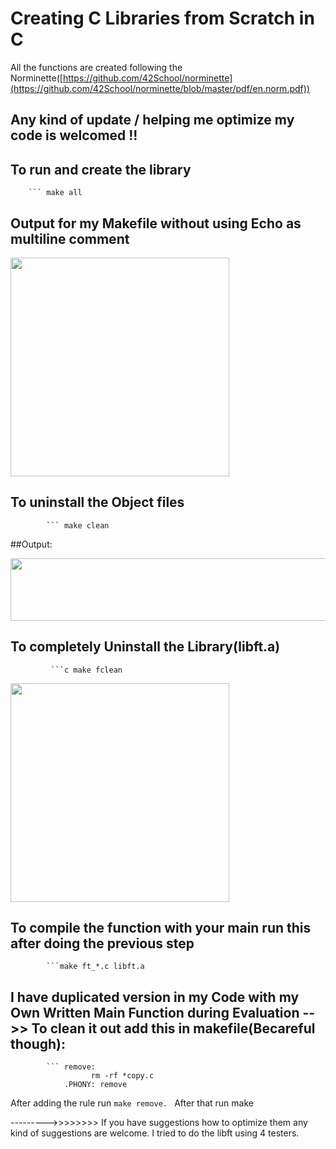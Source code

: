 # Creating C Libraries from Scratch in C 


All the functions are created following the Norminette([https://github.com/42School/norminette](https://github.com/42School/norminette/blob/master/pdf/en.norm.pdf))


## Any kind of update / helping me optimize my code is welcomed !!             

## To run and create the library 
        ``` make all

## Output for my Makefile without using Echo as multiline comment
   
   
<img src="https://user-images.githubusercontent.com/66947064/172187096-b93cabea-adb6-4390-adce-16b46ec1208e.png" width="350" height="350">


## To uninstall the Object files
            ``` make clean
            
##Output:

<img src="https://user-images.githubusercontent.com/66947064/172187232-19d993c1-d41f-431a-b285-9ecf41890912.png" width="600" height="100">
            
## To completely Uninstall the Library(libft.a) 
             ```c make fclean
 
 <img src="https://user-images.githubusercontent.com/66947064/172187267-144e9904-383c-4e2a-a346-ed7da795b5c4.png" width="350" height="350">
 
 
## To compile the function with your main run this after doing the previous step
            ```make ft_*.c libft.a
           
## I have duplicated version in my Code with my Own Written Main Function during Evaluation -->> To clean it out add this in makefile(Becareful though):
            ``` remove: 
                      rm -rf *copy.c 
                .PHONY: remove
After adding the rule run ```make remove. ``` After that run make


--------->>>>>>>> If you have suggestions how to optimize them any kind of suggestions are welcome. I tried to do the libft using 4 testers.
